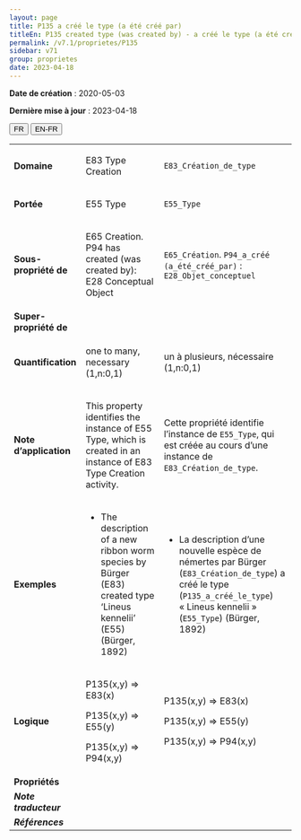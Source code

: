 ```yaml
---
layout: page
title: P135 a créé le type (a été créé par)
titleEn: P135 created type (was created by) - a créé le type (a été créé par)
permalink: /v7.1/proprietes/P135
sidebar: v71
group: proprietes
date: 2023-04-18
---
```


**Date de création** : 2020-05-03

**Dernière mise à jour** : 2023-04-18

<div class="lang-buttons">
  <button id="fr" class="activate">FR</button>
  <button id="en-fr">EN-FR</button>
</div>

<table>
<tbody>
<tr>
<td><strong>Domaine</strong></td>
<td class="en">
<p>E83 Type Creation</p>
</td>
<td>
<p><code class="language-plaintext highlighter-rouge">E83_Création_de_type</code></p>
</td>
</tr>
<tr>
<td><strong>Portée</strong></td>
<td class="en">
<p>E55 Type</p>
</td>
<td>
<p><code class="language-plaintext highlighter-rouge">E55_Type</code></p>
</td>
</tr>
<tr>
<td><strong>Sous-propriété de</strong></td>
<td class="en">
<p>E65 Creation. P94 has created (was created by): E28 Conceptual Object</p>
</td>
<td>
<p><code class="language-plaintext highlighter-rouge">E65_Création</code>. <code class="language-plaintext highlighter-rouge">P94_a_créé (a_été_créé_par)</code> : <code class="language-plaintext highlighter-rouge">E28_Objet_conceptuel</code> </p>
</td>
</tr>
<tr>
<td><strong>Super-propriété de</strong></td>
<td class="en">
</td>
<td>
</td>
</tr>
<tr>
<td><strong>Quantification</strong></td>
<td class="en">
<p>one to many, necessary (1,n:0,1)</p>
</td>
<td>
<p>un à plusieurs, nécessaire (1,n:0,1)</p>
</td>
</tr>
<tr>
<td><strong>Note d’application</strong></td>
<td class="en">
<p>This property identifies the instance of E55 Type, which is created in an instance of E83 Type Creation activity.</p>
</td>
<td>
<p>Cette propriété identifie l’instance de <code class="language-plaintext highlighter-rouge">E55_Type</code>, qui est créée au cours d’une instance de <code class="language-plaintext highlighter-rouge">E83_Création_de_type</code>.</p>
</td>
</tr>
<tr>
<td><strong>Exemples</strong></td>
<td class="en">
<ul>
<li><p>The description of a new ribbon worm species by Bürger (E83) created type ‘Lineus kennelii’ (E55) (Bürger, 1892)</p>
</li>
</ul>
</td>
<td>
<ul>
<li><p>La description d’une nouvelle espèce de némertes par Bürger (<code class="language-plaintext highlighter-rouge">E83_Création_de_type</code>) a créé le type (<code class="language-plaintext highlighter-rouge">P135_a_créé_le_type</code>) « Lineus kennelii » (<code class="language-plaintext highlighter-rouge">E55_Type</code>) (Bürger, 1892)</p>
</li>
</ul>
</td>
</tr>
<tr>
<td><strong>Logique</strong></td>
<td class="en">
<p>P135(x,y) ⇒ E83(x)</p>
<p>P135(x,y) ⇒ E55(y)</p>
<p>P135(x,y) ⇒ P94(x,y)</p>
</td>
<td>
<p>P135(x,y) ⇒ E83(x)</p>
<p>P135(x,y) ⇒ E55(y)</p>
<p>P135(x,y) ⇒ P94(x,y)</p>
</td>
</tr>
<tr>
<td><strong>Propriétés</strong></td>
<td class="en">
</td>
<td>
</td>
</tr>
<tr>
<td><strong><em>Note traducteur</em></strong></td>
<td colspan="2">
</td>
</tr>
<tr>
<td><strong><em>Références</em></strong></td>
<td colspan="2">
<p><em></em></p>
</td>
</tr>
</tbody>
</table>

				